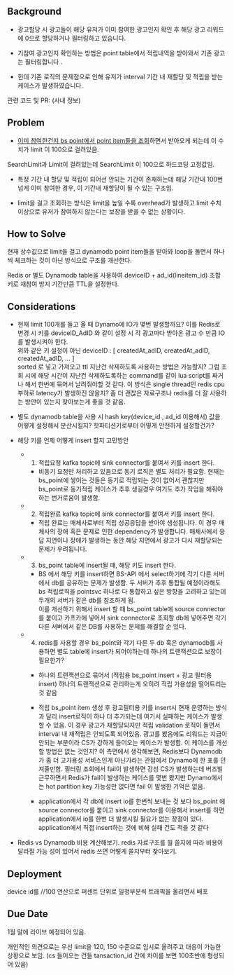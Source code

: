 
## Background

- 광고할당 시 광고들이 해당 유저가 이미 참여한 광고인지 확인 후 해당 광고 리워드에 0으로 할당하거나 필터링하고 있습니다.
    
- 기참여 광고인지 확인하는 방법은 point table에서 적립내역을 받아와서 기존 광고는 필터링합니다 .
    
- 헌데 기존 로직의 문제점으로 인해 유저가 interval 기간 내 재할당 및 적립을 받는 케이스가 발생하였습니다.
    

관련 코드 및 PR: (사내 정보)

## Problem

- [이미 참여한건지 bs point에서 point item들을 조회](https://github.com/Buzzvil/buzzscreen-api/blob/master/internal/services/usecases/reward/repo/dynamo.go#L9-L20)하면서 받아오게 되는데 이 수치가 limit 이 100으로 걸려있음.
    

SearchLimit과 Limit이 걸려있는데 SearchLimit 이 100으로 하드코딩 고정값임.

- 특정 기간 내 할당 및 적립이 되어선 안되는 기간이 존재하는데 해당 기간내 100번 넘게 이미 참여한 경우, 이 기간내 재할당이 될 수 있는 구조임.
    
- limit을 걸고 조회하는 방식은 limit을 높일 수록 overhead가 발생하고 limit 수치 이상으로 유저가 참여하지 않는다는 보장을 받을 수 없는 상황이다.
    

## How to Solve

현재 상수값으로 limit을 걸고 dynamodb point item들을 받아와 loop을 돌면서 하나씩 체크하는 것이 아닌 방식으로 구조를 개선한다.

Redis or 별도 Dynamodb table을 사용하여 deviceID + ad_id(lineitem_id) 조합 키로 재참여 방지 기간만큼 TTL을 설정한다.

## Considerations

- 현재 limit 100개를 들고 올 때 Dynamo에 IO가 몇번 발생할까요? 이를 Redis로 변경 시 키를 deviceID_AdID 와 같이 설정 시 각 광고마다 받아온 광고 수 만큼 IO를 발생시켜야 한다.  
    위와 같은 키 설정이 아닌 deviceID : [ createdAt_adID, createdAt_adID, createdAt_adID, … ]  
    sorted 로 넣고 가져오고 ttl 지난건 삭제하도록 사용하는 방법은 가능할지? 그럼 조회 시에 해당 시간이 지난건 삭제하도록하는 command를 같이 lua script를 짜거나 해서 한번에 묶어서 날려줘야할 것 같다. 이 방식은 single thread인 redis cpu 부하로 latency가 발생하진 않을지? 좀 더 괜찮은 자료구조나 redis를 더 잘 사용하는 방안이 있는지 찾아보는게 좋을 것 같음.
    
- 별도 dynamodb table을 사용 시 hash key(device_id , ad_id 이용해서) 값을 어떻게 설정해서 분산시킬지? 핫파티션키로부터 어떻게 안전하게 설정할건가?
    
- 해당 키를 언제 어떻게 insert 할지 고민방안
    
    - 1. 적립요청 kafka topic에 sink connector를 붙여서 키를 insert 한다.
        
        - 비동기 요청만 처리하고 있음으로 동기 로직은 별도 처리가 필요함. 현재는 bs_point에 쌓이는 것들은 동기로 적립되는 것이 없어서 괜찮지만 bs_point로 동기적립 케이스가 추후 생길경우 여기도 추가 작업을 해줘야하는 번거로움이 발생함.
            
    - 2. 적립완료 kafka topic에 sink connector를 붙여서 키를 insert 한다.
        
        - 적립 완료는 매체사로부터 적립 성공응답을 받아야 생성됩니다. 이 경우 매체사의 장애 혹은 문제로 인한 dependency가 발생합니다. 매체사에서 응답 지연이나 장애가 발생하는 동안 해당 지면에서 광고가 다시 재할당되는 문제가 우려됩니다.
            
    - 3. bs_point table에 insert될 때, 해당 키도 insert 한다.
        
        - BS 에서 해당 키를 insert하면 BS-API 에서 select하기에 각기 다른 서버에서 db를 공유하는 문제가 발생함. 두 서버가 추후 통합될 예정이라해도 bs 적립로직을 pointsvc 하나로 다 통합하고 싶은 방향을 고려하고 있는데 두개의 서버가 같은 db를 참조하게 됨.  
            이를 개선하기 위해서 insert 할 때 bs_point table에 source connector를 붙이고 카프카에 넣어서 sink connector로 조회할 db에 넣어주면 각기 다른 서버에서 같은 DB를 사용하는 문제를 해결할 순 있다.
            
    - 4. redis를 사용할 경우 bs_point와 각기 다른 두 db 혹은 dynamodb를 사용하면 별도 table에 insert가 되어야하는데 하나의 트랜잭션으로 보장이 필요한가?
        
        - 하나의 트랜잭션으로 묶어서 (적립용 bs_point insert + 광고 필터용 insert) 하나의 트랜잭션으로 관리하는게 오히려 적립 가용성을 떨어트리는 것 같음
            
        - 적립 bs_point item 생성 후 광고필터용 키를 insert시 현재 운영하는 방식과 달리 insert로직이 하나 더 추가되는데 여기서 실패하는 케이스가 발생할 수 있음. 이 경우 광고가 재할당되지만 적립 validation 로직이 돌면서 interval 내 재적립은 안되도록 되어있음. 광고를 봤음에도 리워드는 지급이 안되는 부분이라 CS가 강하게 들어오는 케이스가 발생함. 이 케이스를 개선할 방법은 없는 것인지? 이 측면에서 생각해보면, Redis보다 Dynamodb가 좀 더 고가용성 서비스인게 아닌가라는 관점에서 Dynamo에 한 표를 던져줄만함. 필터링 조회에서 fail이 발생하면 강성 CS가 발생하는데 버즈빌 근무하면서 Redis가 fail이 발생하는 케이스를 몇번 봤지만 Dynamo에서는 hot partition key 가능성만 없다면 fail 이 발생한 기억은 없음.
            
        - application에서 각 db에 insert io를 한번씩 보내는 것 보다 bs_point 에 source connector를 붙이고 sink connector를 이용해서 insert를 하면 application에서 io를 한번 더 발생시킬 필요가 없는 장점이 있다. application에서 직접 insert하는 것에 비해 실패 건도 적을 것 같다
            
- Redis vs Dynamodb 비용 계산해보기. redis 자료구조를 뭘 쓸지에 따라 비용이 달라질 가능 성이 있어서 redis 쓰면 어떻게 쓸지부터 찾아보기.
    

## Deployment

device id를 //100 연산으로 퍼센트 단위로 일정부분씩 트래픽을 올리면서 배포

## Due Date

1월 말에 라이브 예정되어 있음.

개인적인 의견으로는 우선 limit을 120, 150 수준으로 임시로 올려주고 대응이 가능한 상황으로 보임. (cs 들어오는 건들 tansaction_id 간에 차이를 보면 100초반에 형성되어 있음)